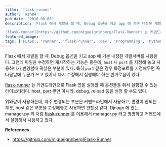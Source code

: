 ```yaml
---
title: 'flask-runner'
author: 'ash84'
pub_date: '2016-08-08'
description: 'Flask 에서 개발을 할 때, Debug 옵션을 키고 app 에 기본 내장된 개발서버를 사용한다. 그런데 파일을 수정하면 재시작하는 기능은 좋은데, `host` 나 `port` 를 지정해 놓고 사용하다가 변경할때 귀찮은 부분이 있다. 특히 `port` 같은 경우 특정포트를 지정해두면 꼭 다음날에 누군가 쓰고 있어서 다시 수정해서 실행해야 하는 번거로움이 있다. 

[flask-runner](https://github.com/miguelgrinberg/Flask-Runner) 는 커맨드라인으로 Flask 앱을 실행할 때 옵션들을 줘'
featured_image: ''
tags: ['FLASK', 'runner', 'flask-runner', 'dev', 'Programming', 'Python']
---
```


Flask 에서 개발을 할 때, Debug 옵션을 키고 app 에 기본 내장된 개발서버를 사용한다. 그런데 파일을 수정하면 재시작하는 기능은 좋은데, `host` 나 `port` 를 지정해 놓고 사용하다가 변경할때 귀찮은 부분이 있다. 특히 `port` 같은 경우 특정포트를 지정해두면 꼭 다음날에 누군가 쓰고 있어서 다시 수정해서 실행해야 하는 번거로움이 있다. 

[flask-runner](https://github.com/miguelgrinberg/Flask-Runner) 는 커맨드라인으로 Flask 앱을 실행할 때 옵션들을 줘서 실행할 수 있는 라이브러리다. host, port 뿐만 아니라, debug, reload 등을 설정 할 수도 있다. 

<script src="https://gist.github.com/AhnSeongHyun/e298af1d81b6bf08b17a97ddbdf5a358.js"></script>

위와같이 사용하는데, 자주 변경되는 부분은 커맨드라인에서 사용하고, 변경이 안되는 부분, host 같은 부분을 고정해놓고 사용하면 편할것 같다. Djnago 에 있는 manager.py 와 처럼 [flask-runner](https://github.com/miguelgrinberg/Flask-Runner) 를 이용해서 manager.py 라고 명명하고 커맨드에서 실행해서 사용하고 있다. 

**References**
- https://github.com/miguelgrinberg/Flask-Runner
